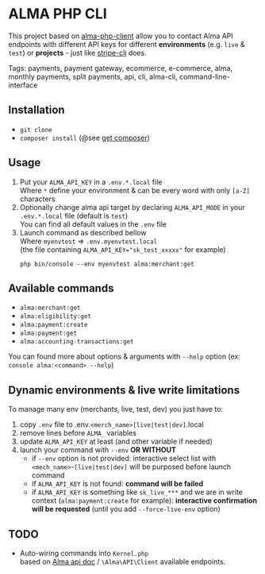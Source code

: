 # ALMA PHP CLI

This project based on [alma-php-client](https://github.com/alma/alma-php-client) allow you to contact Alma API endpoints
with different API keys for different **environments** (e.g. `live` & `test`) or **projects** - just like
[stripe-cli](https://stripe.com/docs/stripe-cli) does.

Tags: payments, payment gateway, ecommerce, e-commerce, alma, monthly payments, split payments, api, cli, alma-cli,
command-line-interface

## Installation

* `git clone`
* `composer install` (@see [get composer](https://getcomposer.org/download/))

## Usage

1. Put your `ALMA_API_KEY` in a `.env.*.local` file  
   Where `*` define your environment & can be every word with only `[a-Z]` characters
1. Optionally change alma api target by declaring `ALMA_API_MODE` in your `.env.*.local` file (default is `test`)  
   You can find all default values in the `.env` file
1. Launch command as described bellow  
   Where `myenvtest` => `.env.myenvtest.local`  
   (the file containing `ALMA_API_KEY="sk_test_xxxxx"` for example) 
   ```
   php bin/console --env myenvtest alma:merchant:get
   ```

## Available commands

* `alma:merchant:get`
* `alma:eligibility:get`
* `alma:payment:create`
* `alma:payment:get`
* `alma:accounting-transactions:get`

You can found more about options & arguments with `--help` option (ex: `console alma:<command> --help`)

## Dynamic environments & live write limitations

To manage many env (merchants, live, test, dev) you just have to:

1. copy `.env` file to .env.`<merch_name>[live|test|dev]`.local
1. remove lines before `ALMA_` variables
1. update `ALMA_API_KEY` at least (and other variable if needed)
1. launch your command with `--env` **OR WITHOUT**
    * if `--env` option is not provided: interactive select list with `<mech_name>`-`[live|test|dev]` will be purposed before launch command
    * if `ALMA_API_KEY` is not found: **command will be failed**
    * if `ALMA_API_KEY` is something like `sk_live_***` and we are in write context (`alma:payment:create` for example):
    **interactive confirmation will be requested** (until you add `--force-live-env` option)

## TODO

* Auto-wiring commands into `Kernel.php`  
  based on [Alma api doc](https://docs.getalma.eu/reference) / `\Alma\API\Client` available endpoints.
